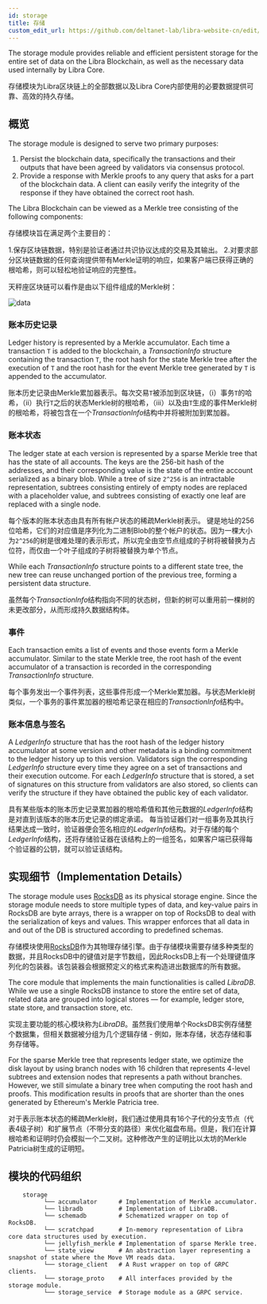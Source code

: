 ```yaml
---
id: storage
title: 存储
custom_edit_url: https://github.com/deltanet-lab/libra-website-cn/edit/master/storage/README.md
---
```



The storage module provides reliable and efficient persistent storage for the
entire set of data on the Libra Blockchain, as well as the necessary data used
internally by Libra Core.

存储模块为Libra区块链上的全部数据以及Libra Core内部使用的必要数据提供可靠、高效的持久存储。

## 概览

The storage module is designed to serve two primary purposes:

1. Persist the blockchain data, specifically the transactions and their outputs
   that have been agreed by validators via consensus protocol.
2. Provide a response with Merkle proofs to any query that asks for a part of the
   blockchain data. A client can easily verify the integrity of the response if
   they have obtained the correct root hash.

The Libra Blockchain can be viewed as a Merkle tree consisting of the following
components:

存储模块旨在满足两个主要目的：

1.保存区块链数据，特别是验证者通过共识协议达成的交易及其输出。
2.对要求部分区块链数据的任何查询提供带有Merkle证明的响应，如果客户端已获得正确的根哈希，则可以轻松地验证响应的完整性。

天秤座区块链可以看作是由以下组件组成的Merkle树：

![data](https://developers.libra.org/docs/assets/data.png)


### 账本历史记录

Ledger history is represented by a Merkle accumulator. Each time a transaction
`T` is added to the blockchain, a *TransactionInfo* structure containing the
transaction `T`, the root hash for the state Merkle tree after the execution of
`T` and the root hash for the event Merkle tree generated by `T` is appended to
the accumulator.

账本历史记录由Merkle累加器表示。每次交易`T`被添加到区块链，（i）事务`T`的哈希，（ii）执行`T`之后的状态Merkle树的根哈希，（iii）以及由`T`生成的事件Merkle树的根哈希，将被包含在一个*TransactionInfo*结构中并将被附加到累加器。

### 账本状态

The ledger state at each version is represented by a sparse Merkle tree that has the
state of all accounts. The keys are the 256-bit hash of the addresses, and their
corresponding value is the state of the entire account serialized as a binary
blob. While a tree of size `2^256` is an intractable representation, subtrees
consisting entirely of empty nodes are replaced with a placeholder value, and
subtrees consisting of exactly one leaf are replaced with a single node.

每个版本的账本状态由具有所有帐户状态的稀疏Merkle树表示。 键是地址的256位哈希，它们的对应值是序列化为二进制Blob的整个帐户的状态。因为一棵大小为`2^256`的树是很难处理的表示形式，所以完全由空节点组成的子树将被替换为占位符，而仅由一个叶子组成的子树将被替换为单个节点。

While each *TransactionInfo* structure points to a different state tree, the new
tree can reuse unchanged portion of the previous tree, forming a persistent data
structure.

虽然每个*TransactionInfo*结构指向不同的状态树，但新的树可以重用前一棵树的未更改部分，从而形成持久数据结构体。


### 事件

Each transaction emits a list of events and those events form a Merkle accumulator.
Similar to the state Merkle tree, the root hash of the event accumulator of a
transaction is recorded in the corresponding *TransactionInfo* structure.

每个事务发出一个事件列表，这些事件形成一个Merkle累加器。与状态Merkle树类似，一个事务的事件累加器的根哈希记录在相应的*TransactionInfo*结构中。

### 账本信息与签名

A *LedgerInfo* structure that has the root hash of the ledger history
accumulator at some version and other metadata is a binding commitment to
the ledger history up to this version. Validators sign the corresponding
*LedgerInfo* structure every time they agree on a set of transactions and their
execution outcome. For each *LedgerInfo* structure that is stored, a set of
signatures on this structure from validators are also stored, so
clients can verify the structure if they have obtained the public key of each
validator.

具有某些版本的账本历史记录累加器的根哈希值和其他元数据的*LedgerInfo*结构是对直到该版本的账本历史记录的绑定承诺。 每当验证器们对一组事务及其执行结果达成一致时，验证器便会签名相应的*LedgerInfo*结构。对于存储的每个*LedgerInfo*结构，还将存储验证器在该结构上的一组签名，如果客户端已获得每个验证器的公钥，就可以验证该结构。

## 实现细节（Implementation Details）

The storage module uses [RocksDB](https://rocksdb.org/) as its physical storage
engine. Since the storage module needs to store multiple types of data, and
key-value pairs in RocksDB are byte arrays, there is a wrapper on top of RocksDB
to deal with the serialization of keys and values. This wrapper enforces that all data in and
out of the DB is structured according to predefined schemas.

存储模块使用[RocksDB](https://rocksdb.org/)作为其物理存储引擎。由于存储模块需要存储多种类型的数据，并且RocksDB中的键值对是字节数组，因此RocksDB上有一个处理键值序列化的包装器。该包装器会根据预定义的格式来构造进出数据库的所有数据。

The core module that implements the main functionalities is called *LibraDB*.
While we use a single RocksDB instance to store the entire set of data, related
data are grouped into logical stores &mdash; for example, ledger store, state store,
and transaction store, etc.

实现主要功能的核心模块称为*LibraDB*。虽然我们使用单个RocksDB实例存储整个数据集，但相关数据被分组为几个逻辑存储 - 例如，账本存储，状态存储和事务存储等。

For the sparse Merkle tree that represents ledger state, we optimize the disk
layout by using branch nodes with 16 children that represents 4-level subtrees
and extension nodes that represents a path without branches. However, we still
simulate a binary tree when computing the root hash and proofs. This modification
results in proofs that are shorter than the ones generated by Ethereum's Merkle
Patricia tree.

对于表示账本状态的稀疏Merkle树，我们通过使用具有16个子代的分支节点（代表4级子树）和扩展节点（不带分支的路径）来优化磁盘布局。但是，我们在计算根哈希和证明时仍会模拟一个二叉树。这种修改产生的证明比以太坊的Merkle Patricia树生成的证明短。

## 模块的代码组织
```
    storage
          └── accumulator      # Implementation of Merkle accumulator.
          └── libradb          # Implementation of LibraDB.
          └── schemadb         # Schematized wrapper on top of RocksDB.
          └── scratchpad       # In-memory representation of Libra core data structures used by execution.
          └── jellyfish_merkle # Implementation of sparse Merkle tree.
          └── state_view       # An abstraction layer representing a snapshot of state where the Move VM reads data.
          └── storage_client   # A Rust wrapper on top of GRPC clients.
          └── storage_proto    # All interfaces provided by the storage module.
          └── storage_service  # Storage module as a GRPC service.
```

